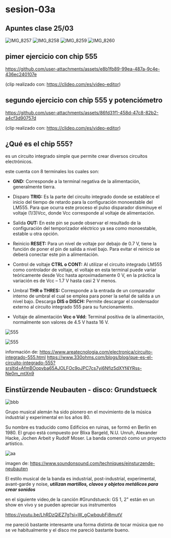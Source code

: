# sesion-03a

## Apuntes clase 25/03

![IMG_8257](https://github.com/user-attachments/assets/44b04fba-59cd-481f-b113-0e398f0454bf)
![IMG_8258](https://github.com/user-attachments/assets/14202485-66a5-47c7-8f60-f27f427072c3)
![IMG_8259](https://github.com/user-attachments/assets/515d9364-0158-4b69-a4c9-d6aff37451b7)
![IMG_8260](https://github.com/user-attachments/assets/ae7058ac-fb4b-4292-8186-e1fd439c8115)

## pimer ejercicio con chip 555
  
<https://github.com/user-attachments/assets/e8b1fb89-99ea-487a-9c4e-436ec240107e>

(clip realizado con: <https://clideo.com/es/video-editor>)

## segundo ejercicio con chip 555 y potenciómetro
  
<https://github.com/user-attachments/assets/86fd31f1-458d-47c8-82b2-a4cf3d90757d>

(clip realizado con: <https://clideo.com/es/video-editor>)

## ¿Qué es el chip 555?

es un circuito integrado simple que permite crear diversos circuitos electrónicos.

este cuenta con 8 terminales los cuales son:

* **GND:** Corresponde a la terminal negativa de la alimentación, generalmente tierra.
  
* Disparo **TRIG:** Es la parte del circuito integrado donde se establece el inicio del tiempo de retardo para la configuración monoestable del LM555. Para que ocurra este proceso el pulso disparador disminuye el voltaje (1/3)Vcc, donde Vcc corresponde al voltaje de alimentación.
  
* Salida **OUT:** En este pin se puede observar el resultado de la configuración del temporizador eléctrico ya sea como monoestable, estable u otra opción.
  
* Reinicio **RESET:** Para un nivel de voltaje por debajo de 0.7 V, tiene la función de poner el pin de salida a nivel bajo. Para evitar el reinicio se deberá conectar este pin a alimentación.
  
* Control de voltaje **CTRL o CONT:** Al utilizar el circuito integrado LM555 como controlador de voltaje, el voltaje en esta terminal puede variar teóricamente desde Vcc hasta aproximadamente 0 V, en la práctica la variación es de Vcc – 1.7 V hasta casi 2 V menos.
  
* Umbral **THR o THRES:** Corresponde a la entrada de un comparador interno de umbral el cual se emplea para poner la señal de salida a un nivel bajo.
Descarga **DIS o DISCH:** Permite descargar el condensador externo al circuito integrado 555 para su funcionamiento.

* Voltaje de alimentación **Vcc o Vdd:** Terminal positiva de la alimentación, normalmente son valores de 4.5 V hasta 16 V.

![555](https://github.com/user-attachments/assets/daf5e63a-0e60-4b88-ab44-a66e6b7b7af4)

![555](https://github.com/user-attachments/assets/eccb546e-9486-431a-8194-4feecb09710e)

información de: <https://www.areatecnologia.com/electronica/circuito-integrado-555.html> <https://www.330ohms.com/blogs/blog/que-es-el-circuito-integrado-555?srsltid=AfmBOopvba65AJOLFOc9oJPC7cs7yi6Nfiz5dXYf4YRss-Ne0m_mtXn9>

## Einstürzende Neubauten - disco: Grundstueck

![bbb](https://github.com/user-attachments/assets/5474eaeb-8925-46b1-9fbd-19545c46edde)

Grupo musical alemán ha sido pionero en el movimiento de la música industrial y experimental en los años 80.

Su nombre es traducido como Edificios en ruinas, se formó en Berlín en 1980. El grupo está compuesto por Blixa Bargeld, N.U. Unruh, Alexander Hacke, Jochen Arbeit y Rudolf Moser. La banda comenzó como un proyecto artístico.

![aa](https://github.com/user-attachments/assets/6eb2cf64-b40e-4df1-ae1b-58f337b243d0)

imagen de: <https://www.soundonsound.com/techniques/einsturzende-neubauten>

El estilo musical de la banda es industrial, post-industrial, experimental, avant-garde y noise, _**utilizan martillos, clavos y objetos metálicos para crear sonidos**_

en el siguiente video,de la canción #Grundstueck: GS 1, 2" están en un show en vivo y se pueden apreciar sus instrumentos

<https://youtu.be/LhRDzQiEZ7g?si=W_gCwbqubFi8mutV>

me pareció bastante interesante una forma distinta de tocar música que no se ve habitualmente y el disco me pareció bastante bueno.
